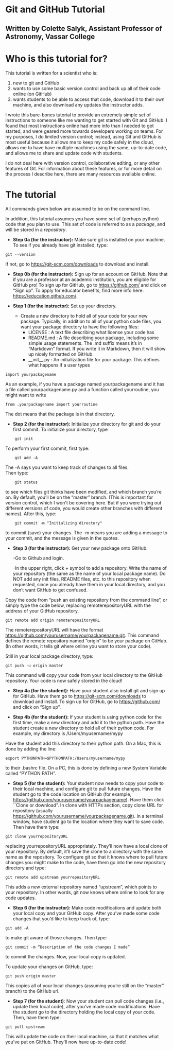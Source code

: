 # Git and GitHub Tutorial
## Written by Colette Salyk, Assistant Professor of Astronomy, Vassar College

# Who is this tutorial for?
This tutorial is written for a scientist who is:

1.  new to git and GitHub
2.  wants to use some basic version control and back up all of their code online (on GitHub)
3.  wants students to be able to access that code, download it to their own machine, and also download any updates the instructor adds.

I wrote this bare-bones tutorial to provide an extremely simple set of instructions to someone like me wanting to get started with Git and GitHub.   I found that most instructions online had more info than I needed to get started, and were geared more towards developers working on teams. For my purposes, I do limited version control; instead, using Git and GitHub is most useful because it allows me to keep my code safely in the cloud, allows me to have have multiple machines using the same, up-to-date code, and allows me to share and update code with students.  

I do not deal here with version control, collaborative editing, or any other features of Git.  For information about these features, or for more
detail on the process I describe here, there are many resources available online.  

# The tutorial
All commands given below are assumed to be on the command line.

In addition, this tutorial assumes you have some set of (perhaps python) code that you plan to use.  This set of code is referred
to as a *package*, and will be stored in a *repository*. 

* **Step 0a (for the instructor):** Make sure git is installed on your machine. To see if you already have git installed, type:
```  
git --version
```  
If not, go to https://git-scm.com/downloads to download and install.

* **Step 0b (for the instructor):** Sign up for an account on GitHub. Note that if you are a professor at an academic institution, you are eligible for GitHub pro! To sign up for GitHub, go to https://github.com/ and click on “Sign up”.  To apply for educator benefits, find more info here: https://education.github.com/.

* **Step 1 (for the instructor):** Set up your directory.
  * Create a new directory to hold all of your code for your new package.  Typically, in addition to all of your python code files, you want your package directory to have the following files:
    - LICENSE : A text file describing what license your code has
    - README.md : A file describing your package, including some simple usage statements.  The .md suffix means it’s in “Markdown” format. If you write it in Markdown, then it will show up nicely formatted on GitHub.
    - \_\_init\_\_.py : An initialization file for your package.  This defines what happens if a user types
```
import yourpackagename
```  
As an example, if you have a package named yourpackagename and it has a file called yourpackagename.py and a function called yourroutine, you might want to write 
```
from .yourpackagename import yourroutine
```
  The dot means that the package is in that directory.

* **Step 2 (for the instructor):** Initialize your directory for git and do your first commit. To initialize your directory, type
```  
    git init
```  
To perform your first commit, first type:
```  
    git add -A 
```  
The -A says you want to keep track of changes to all files.  
Then type:
```  
    git status 
```  
to see which files git thinks have been modified, and which branch you’re on.  By default, you’ll be on the “master” branch.  (This is important for version control, which I won't be covering here.  But if you were trying out different versions of code, you would create other branches with different names).   After this, type:
```  
    git commit -m "Initializing directory"
```  
to commit (save) your changes.  The -m means you are adding a message to your commit, and the message is given in the quotes.

* **Step 3 (for the instructor):** Get your new package onto GitHub.

  -Go to Github and login.

  -In the upper right, click + symbol to add a repository.  Write the name of your repository (the same as the name of your local package name).  Do NOT add any init files, README files, etc. to this repository when requested, since you already have them in your local directory, and you don’t want GitHub to get confused.

Copy the code from “push an existing repository from the command line”, or simply type the code below, replacing remoterepositoryURL with the address of your GitHub repository.
```  
git remote add origin remoterepositoryURL
```  
The remoterepositoryURL will have the format https://github.com/yourusername/yourpackagename.git.  This command defines the remote repository named “origin” to be your package on GitHub.  (In other words, it tells git where online you want to store your code).

Still in your local package directory, type:
```  
git push -u origin master
```  
This command will copy your code from your local directory to the GitHub repository. Your code is now safely stored in the cloud!

* **Step 4a (for the student):** Have your student also install git and sign up for GitHub.  Have them go to https://git-scm.com/downloads to download and install.  To sign up for GitHub, go to https://github.com/ and click on “Sign up”.

* **Step 4b (for the student):** If your student is using python code for the first time, make a new directory and add it to the python path.  Have the student create a new directory to hold all of their python code.  For example, my directory is /Users/myusername/mypy

Have the student add this directory to their python path.  On a Mac, this is done by adding the line:
```  
export PYTHONPATH=$PYTHONPATH:/Users/myusername/mypy
```  
to their .bashrc file.  On a PC, this is done by defining a new System Variable called “PYTHON PATH”.

* **Step 5 (for the student):** Your student now needs to copy your code to their local machine, and configure git to pull future changes.  Have the student go to the code location on GitHub (for example, https://github.com/yourusername/yourpackagename).  Have them click ``Clone or download”.  In clone with HTTPs section, copy clone URL for repository (usually https://github.com/yourusername/yourpackagename.git).  In a terminal window, have student go to the location where they want to save code.
Then have them type:
```  
git clone yourrepositoryURL
```  
replacing yourrepositoryURL appropriately.  They’ll now have a local clone of your repository.  By default, it’ll save the clone to a directory with the same name as the repository.  To configure git so that it knows where to pull future changes you might make to the code, have them go into the new repository directory and type:
```  
git remote add upstream yourrepositoryURL
```  
This adds a new external repository named “upstream”, which points to your repository.  In other words, git now knows where online to look for any code updates.

* **Step 6 (for the instructor):** Make code modifications and update both your local copy and your GitHub copy.    After you’ve made some code changes that you’d like to keep track of, type:
```  
git add -A 
```  
to make git aware of those changes.  Then type:
```  
git commit -m “Description of the code changes I made” 
```  
to commit the changes.  Now, your local copy is updated.

To update your changes on GitHub, type:
```  
git push origin master
```  
This copies all of your local changes (assuming you’re still on the “master” branch) to the GitHub url.

* **Step 7 (for the student)**: Now your student can pull code changes (i.e., update their local code), after you’ve made code modifications.  Have the student go to the directory holding the local copy of your code.  Then, have them type:
```  
git pull upstream
```  
This will update the code on their local machine, so that it matches what you've put on GitHub.  They'll now have up-to-date code!  